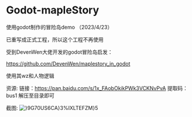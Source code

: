 # Godot-mapleStory

使用godot制作的冒险岛demo （2023/4/23）

已重写成正式工程，所以这个工程不再使用



受到DevenWen大佬开发的godot冒险岛启发：

https://github.com/DevenWen/maplestory_in_godot

使用其wz和人物逻辑

资源:
链接：https://pan.baidu.com/s/1x_FAobOkikPWk3VCKNvPvA 
提取码：bus1 
解压至目录即可

截图:
![}9G70US6CA}3%IXLTEFZM}5](https://github.com/mikuYongh/Godot-mapleStory/assets/42311029/9ee188b1-4abf-435f-b574-b427e6f16a95)

